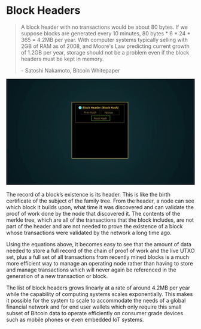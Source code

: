 # Block Headers

> A block header with no transactions would be about 80 bytes. If we suppose blocks are generated every 10 minutes, 80 bytes \* 6 \* 24 \* 365 = 4.2MB per year. With computer systems typically selling with 2GB of RAM as of 2008, and Moore's Law predicting current growth of 1.2GB per year, storage should not be a problem even if the block headers must be kept in memory.&#x20;
>
> \- Satoshi Nakamoto, Bitcoin Whitepaper

![](<../.gitbook/assets/Theory - Reclaiming Disk Space - Block Headers.gif>)

The record of a block’s existence is its header. This is like the birth certificate of the subject of the family tree.  From the header, a node can see which block it builds upon, what time it was discovered and can validate the proof of work done by the node that discovered it. The contents of the merkle tree, which are all of the transactions that the block includes, are not part of the header and are not needed to prove the existence of a block whose transactions were validated by the network a long time ago.

Using the equations above, it becomes easy to see that the amount of data needed to store a full record of the chain of proof of work and the live UTXO set, plus a full set of all transactions from recently mined blocks is a much more efficient way to manage an operating node rather than having to store and manage transactions which will never again be referenced in the generation of a new transaction or block.

The list of block headers grows linearly at a rate of around 4.2MB per year while the capability of computing systems scales exponentially. This makes it possible for the system to scale to accommodate the needs of a global financial network and for end user wallets which only require this small subset of Bitcoin data to operate efficiently on consumer grade devices such as mobile phones or even embedded IoT systems.
